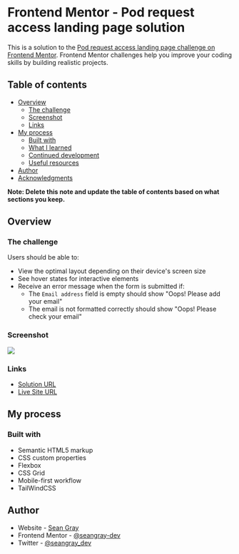 # Frontend Mentor - Pod request access landing page solution

This is a solution to the [Pod request access landing page challenge on Frontend Mentor](https://www.frontendmentor.io/challenges/pod-request-access-landing-page-eyTmdkLSG). Frontend Mentor challenges help you improve your coding skills by building realistic projects. 

## Table of contents

- [Overview](#overview)
  - [The challenge](#the-challenge)
  - [Screenshot](#screenshot)
  - [Links](#links)
- [My process](#my-process)
  - [Built with](#built-with)
  - [What I learned](#what-i-learned)
  - [Continued development](#continued-development)
  - [Useful resources](#useful-resources)
- [Author](#author)
- [Acknowledgments](#acknowledgments)

**Note: Delete this note and update the table of contents based on what sections you keep.**

## Overview

### The challenge

Users should be able to:

- View the optimal layout depending on their device's screen size
- See hover states for interactive elements
- Receive an error message when the form is submitted if:
  - The `Email address` field is empty should show "Oops! Please add your email"
  - The email is not formatted correctly should show "Oops! Please check your email"

### Screenshot

![](./screenshot.jpg)


### Links

- [Solution URL]([https://your-solution-url.com](https://www.frontendmentor.io/solutions/pod-request-access-landing-page-mWj4sy2iru))
- [Live Site URL]([https://your-live-site-url.com](https://seangray-dev.github.io/FEM-Pod-Request-Access-Landing-Page/))

## My process

### Built with

- Semantic HTML5 markup
- CSS custom properties
- Flexbox
- CSS Grid
- Mobile-first workflow
- TailWindCSS

## Author

- Website - [Sean Gray](https://seangraydev.com)
- Frontend Mentor - [@seangray-dev](https://www.frontendmentor.io/profile/seangray-dev)
- Twitter - [@seangray_dev](https://www.twitter.com/seangray_dev)

